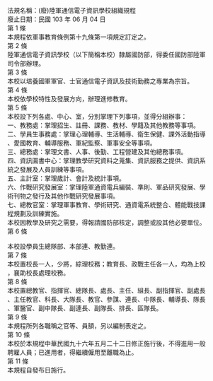 法規名稱：(廢)陸軍通信電子資訊學校組織規程  
廢止日期：民國 103 年 06 月 04 日  
第 1 條  
本規程依軍事教育條例第十九條第一項規定訂定之。  
第 2 條  
陸軍通信電子資訊學校（以下簡稱本校）隸屬國防部，得委任國防部陸軍  
司令部辦理。  
第 3 條  
本校以培養國軍軍官、士官通信電子資訊及技術勤務之專業為宗旨。  
第 4 條  
本校依學校特性及發展方向，辦理進修教育。  
第 5 條  
本校設下列各處、中心、室，分別掌理下列事項，並得分組辦事：  
一、教務處：掌理招生、註冊、課務、教材、學籍及其他教務等事項。  
二、學員生事務處：掌理心理輔導、生活輔導、衛生保健、課外活動指導  
、愛國教育、輔導服務、軍紀監察、軍事安全等事項。  
三、總務處：掌理文書、人事、後勤、工程營建及其他總務事項。  
四、資訊圖書中心：掌理教學研究資料之蒐集、資訊服務之提供、資訊系  
統之發展及人員訓練等事項。  
五、主計室：掌理歲計、會計及統計事項。  
六、作戰研究發展室：掌理陸軍通資電兵編裝、準則、軍品研究發展、學  
術刊物之發行及其他作戰研究發展事項。  
七、總教官室：掌理軍事教育、學術研究、通資電系統整合、體能戰技課  
程規劃及訓練實施。  
本校因教學及研究之需要，得報請國防部核定，調整或設其他必要單位。  
第 6 條  


本校設學員生總隊部、本部連、教勤連。  
第 7 條  
本校置校長一人，少將，綜理校務；教育長、政戰主任各一人，均為上校  
，襄助校長處理校務。  
第 8 條  
本校置總教官、指揮官、總隊長、處長、主任、組長、副指揮官、副處長  
、主任教官、科長、大隊長、教官、參謀、連長、中隊長、輔導長、隊長  
、軍醫官、副中隊長、副連長、副隊長、排長、區隊長。  
第 9 條  
本規程所列各職稱之官等、員額，另以編制表定之。  
第 10 條  
本校於本規程中華民國九十六年五月二十二日修正施行後，不得進用一般  
聘雇人員；已進用者，得繼續僱用至離職為止。  
第 11 條  
本規程自發布日施行。  


